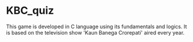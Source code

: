# KBC_quiz
This game is developed in C language using its fundamentals and logics. It is based on the television show 'Kaun Banega Crorepati' aired every year.
